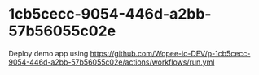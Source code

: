 # 1cb5cecc-9054-446d-a2bb-57b56055c02e
Deploy demo app using https://github.com/Wopee-io-DEV/p-1cb5cecc-9054-446d-a2bb-57b56055c02e/actions/workflows/run.yml
